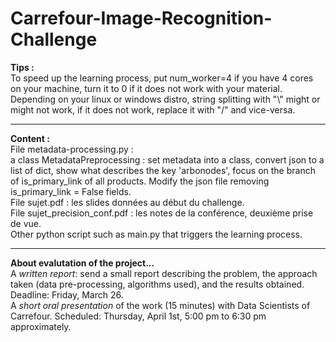# Carrefour-Image-Recognition-Challenge

**Tips :**  <br/>
To speed up the learning process, put num_worker=4 if you have 4 cores on your machine, turn it to 0 if it does not work with your material.  <br/>
Depending on your linux or windows distro, string splitting with "\\" might or might not work, if it does not work, replace it with "/" and vice-versa.  <br/>

------

**Content :**  <br/>
File metadata-processing.py : <br/>
a class MetadataPreprocessing : set metadata into a class, convert json to a list of dict, show what describes the key 'arbonodes', focus on the branch of is_primary_link of all products. Modify the json file removing is_primary_link = False fields. <br/>
File sujet.pdf : les slides données au début du challenge. <br/>
File sujet_precision_conf.pdf : les notes de la conférence, deuxième prise de vue. <br/>
Other python script such as main.py that triggers the learning process.  <br/>

------

**About evalutation of the project...**<br/>
A *written report*: send a small report describing the problem, the approach taken (data pre-processing, algorithms used), and the results obtained. Deadline: Friday, March 26. <br/>
A *short oral presentation* of the work (15 minutes) with Data Scientists of Carrefour. Scheduled: Thursday, April 1st, 5:00 pm to 6:30 pm approximately. 
